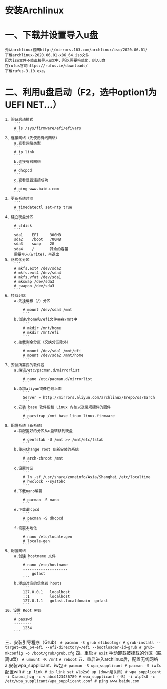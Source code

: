 安装Archlinux
============
一、下载并设置导入u盘
=================
    先从archlinux官网http://mirrors.163.com/archlinux/iso/2020.06.01/
    下载archlinux-2020.06.01-x86_64.iso文件
    因为iso文件不能直接导入u盘中，所以需要格式化，刻入u盘
    在rufus官网https://rufus.ie/downloads/
    下载rufus-3.10.exe。
二、利用u盘启动（F2，选中option1为UEFI NET...）
=========================================
    1、验证启动模式
        ```
        # ls /sys/firmware/efi/efivars
        ```
    2、连接网络（先使用有线网络）
        a.查看网络类型
        ```
        # ip link
        ```
        b.连接有线网络
        ```
        # dhcpcd
        ```
        c.查看是否连接成功
        ```
        # ping www.baidu.com
        ```
    3、更新系统时间
        ```
        # timedatectl set-ntp true
        ```
    4、建立硬盘分区
        ```
        # cfdisk
        ```
        sda1    EFI     300MB
        sda2    /boot   700MB
        sda3    swap    2G
        sda4    /       其余的容量
        需要写入(write)，再退出
    5、格式化分区
        ```
        # mkfs.ext4 /dev/sda2
        # mkfs.ext4 /dev/sda4
        # mkfs.vfat /dev/sda1
        # mkswap /dev/sda3
        # swapon /dev/sda3
        ```
    6、挂载分区
        a.先挂载根（/）分区
            ```
            # mount /dev/sda4 /mnt
            ```
        b.创建/home和/efi文件夹在/mnt中
            ```
            # mkdir /mnt/home
            # mkdir /mnt/efi
            ```
        c.挂载剩余分区（交换分区除外）
            ```
            # mount /dev/sda1 /mnt/efi
            # mount /dev/sda2 /mnt/home
            ```
    7、安装所需要的软件包
        a.编辑/etc/pacman.d/mirrorlist
            ```
            # nano /etc/pacman.d/mirrorlist
            ```
        b.添加aliyun镜像在最上面
            ```
            Server = http://mirrors.aliyun.com/archlinux/$repo/os/$arch
            ```
        c.安装 base 软件包和 Linux 内核以及常规硬件的固件
            ```
            # pacstrap /mnt base linux linux-firmware
            ```
    8、配置系统（新系统）
        a.将配置好的分区从u盘转移到硬盘
            ```
            # genfstab -U /mnt >> /mnt/etc/fstab
            ```
        b.使用Change root 到新安装的系统
            ```
            # arch-chroot /mnt
            ```
        c.设置时区
            ```
            # ln -sf /usr/share/zoneinfo/Asia/Shanghai /etc/localtime
            # hwclock --systohc
            ```
        d.下载nano编辑
            ```
            # pacman -S nano
            ```
        e.下载dhcpcd
            ```
            # pacman -S dhcpcd
            ```
        f.设置本地化
            ```
            # nano /etc/locale.gen
            # locale-gen
            ```
    9、配置网络
        a.创建 hostname 文件
            ```
            # nano /etc/hostname
            --------------------
                gofast
            ```
        b.添加对应的信息到 hosts
            ```
            127.0.0.1	localhost
            ::1		    localhost
            127.0.1.1	gofast.localdomain	gofast
            ```
    10、设置 Root 密码
        ```
        # passwd
        --------
            1234
        ```
三、安装引导程序（Grub）
    ```
    # pacman -S grub efibootmgr
    # grub-install --target=x86_64-efi --efi-directory=/efi --bootloader-id=grub
    # grub-mkconfig -o /boot/grub/grub.cfg
    ```
四、重启
    ```
    # exit
    ```
    手动卸载被挂载的分区（脱离u盘）
    ```
    # umount -R /mnt
    ```
    ```
    # reboot
    ```
五、重启进入archlinux后，配置无线网络
    a.安装wpa_supplicant、iw包
        ```
        # pacman -S wpa_supplicant
        # pacman -S iw
        ```
    b.配置wifi
        ```
        # ip link
        # ip link set wlp2s0 up (down是关闭)
        # wpa_supplicant -i Xiaomi_hzg -c < abcd123456789
        # wpa_supplicant (-B) -i wlp2s0 -c /etc/wpa_supplicant/wpa_supplicant.conf
        # ping www.baidu.com
        ```